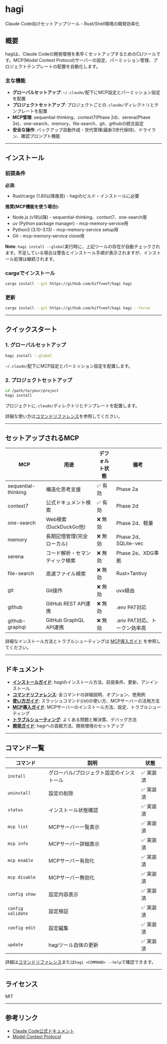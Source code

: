 # hagi

Claude Code向けセットアップツール - Rust/Shell環境の開発効率化

## 概要

hagiは、Claude Codeの開発環境を素早くセットアップするためのCLIツールです。MCP(Model Context Protocol)サーバーの設定、パーミッション管理、プロジェクトテンプレートの配置を自動化します。

### 主な機能

- **グローバルセットアップ**: `~/.claude/`配下にMCP設定とパーミッション設定を配置
- **プロジェクトセットアップ**: プロジェクトごとの`.claude/`ディレクトリとテンプレートを配置
- **MCP管理**: sequential-thinking、context7(Phase 2d)、serena(Phase 2e)、one-search、memory、file-search、git、githubの統合設定
- **安全な操作**: バックアップ自動作成・世代管理(最新3世代保持)、ドライラン、確認プロンプト機能

---

## インストール

### 前提条件

**必須:**
- Rust/cargo (1.80以降推奨) - hagiのビルド・インストールに必要

**推奨(MCP機能を使う場合):**
- Node.js (v18以降) - sequential-thinking、context7、one-search用
- uv (Python package manager) - mcp-memory-service用
- Python3 (3.10-3.13) - mcp-memory-service setup用
- Git - mcp-memory-service clone用

**Note**: `hagi install --global`実行時に、上記ツールの存在が自動チェックされます。不足している場合は警告とインストール手順が表示されますが、インストール処理は継続されます。

### cargoでインストール

```bash
cargo install --git https://github.com/kiffveef/hagi hagi
```

### 更新

```bash
cargo install --git https://github.com/kiffveef/hagi hagi --force
```

---

## クイックスタート

### 1. グローバルセットアップ

```bash
hagi install --global
```

`~/.claude/`配下にMCP設定とパーミッション設定を配置します。

### 2. プロジェクトセットアップ

```bash
cd /path/to/your/project
hagi install
```

プロジェクトに`.claude/`ディレクトリとテンプレートを配置します。

詳細な使い方は[コマンドリファレンス](./docs/commands.md)を参照してください。

---

## セットアップされるMCP

| MCP | 用途 | デフォルト状態 | 備考 |
|-----|------|----------------|------|
| sequential-thinking | 構造化思考支援 | ✅ 有効 | Phase 2a |
| context7 | 公式ドキュメント検索 | ✅ 有効 | Phase 2d |
| one-search | Web検索(DuckDuckGo他) | ❌ 無効 | Phase 2d、軽量 |
| memory | 長期記憶管理(完全ローカル) | ❌ 無効 | Phase 2d、SQLite-vec |
| serena | コード解析・セマンティック検索 | ❌ 無効 | Phase 2e、XDG準拠 |
| file-search | 高速ファイル検索 | ❌ 無効 | Rust+Tantivy |
| git | Git操作 | ❌ 無効 | uvx経由 |
| github | GitHub REST API連携 | ❌ 無効 | .env PAT対応 |
| github-graphql | GitHub GraphQL API連携 | ❌ 無効 | .env PAT対応、トークン効率高 |

詳細なインストール方法とトラブルシューティングは [MCP導入ガイド](./docs/mcp-setup.md) を参照してください。

---

## ドキュメント

- **[インストールガイド](./docs/installation.md)**: hagiのインストール方法、前提条件、更新、アンインストール
- **[コマンドリファレンス](./docs/commands.md)**: 全コマンドの詳細説明、オプション、使用例
- **[使い方ガイド](./docs/usage.md)**: スラッシュコマンド(/st)の使い方、MCPサーバーの活用方法
- **[MCP導入ガイド](./docs/mcp-setup.md)**: MCPサーバーのインストール方法、設定、トラブルシューティング
- **[トラブルシューティング](./docs/troubleshooting.md)**: よくある問題と解決策、デバッグ方法
- **[開発ガイド](./docs/development.md)**: hagiへの貢献方法、開発環境のセットアップ

---

## コマンド一覧

| コマンド | 説明 | 状態 |
|---------|------|------|
| `install` | グローバル/プロジェクト設定のインストール | ✅ 実装済 |
| `uninstall` | 設定の削除 | ✅ 実装済 |
| `status` | インストール状態確認 | ✅ 実装済 |
| `mcp list` | MCPサーバー一覧表示 | ✅ 実装済 |
| `mcp info` | MCPサーバー詳細表示 | ✅ 実装済 |
| `mcp enable` | MCPサーバー有効化 | ✅ 実装済 |
| `mcp disable` | MCPサーバー無効化 | ✅ 実装済 |
| `config show` | 設定内容表示 | ✅ 実装済 |
| `config validate` | 設定検証 | ✅ 実装済 |
| `config edit` | 設定編集 | ✅ 実装済 |
| `update` | hagiツール自体の更新 | ✅ 実装済 |

詳細は[コマンドリファレンス](./docs/commands.md)または`hagi <COMMAND> --help`で確認できます。

---

## ライセンス

MIT

---

## 参考リンク

- [Claude Code公式ドキュメント](https://docs.claude.com/en/docs/claude-code/)
- [Model Context Protocol](https://github.com/modelcontextprotocol)
